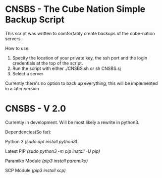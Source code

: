 # CNSBS - The Cube Nation Simple Backup Script
This script was written to comfortably create backups of the cube-nation servers.

How to use:
1) Specity the location of your private key, the ssh port and the login credentials at the top of the script.
2) Run the script with either ./CNSBS.sh or sh CNSBS.sj
3) Select a server

Currently there's no option to back up everything, this will be implemented in a later version

# CNSBS - V 2.0
Currently in development. Will be most likely a rewrite in python3.

Dependencies(So far):

Python 3         _(sudo apt install python3)_

Latest PIP       _(sudo python3 -m pip install -U pip)_

Paramiko Module  _(pip3 install paramiko)_

SCP Module       _(pip3 install scp)_
